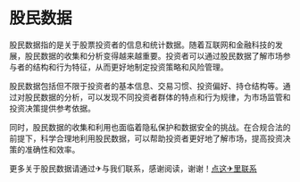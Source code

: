 # 股民数据

股民数据指的是关于股票投资者的信息和统计数据。随着互联网和金融科技的发展，股民数据的收集和分析变得越来越重要。投资者可以通过股民数据了解市场参与者的结构和行为特征，从而更好地制定投资策略和风险管理。

股民数据包括但不限于投资者的基本信息、交易习惯、投资偏好、持仓结构等。通过对股民数据的分析，可以发现不同投资者群体的特点和行为规律，为市场监管和投资决策提供参考依据。

同时，股民数据的收集和利用也面临着隐私保护和数据安全的挑战。在合规合法的前提下，科学合理地利用股民数据，可以帮助投资者更好地了解市场，提高投资决策的准确性和效率。

更多关于股民数据请通过✈与我们联系，感谢阅读，谢谢！[点这✈里联系](https://ss.k02.cc)